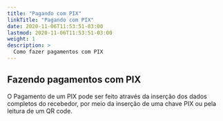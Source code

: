 ```yaml
---
title: "Pagando com PIX"
linkTitle: "Pagando com PIX"
date: 2020-11-06T11:53:51-03:00
lastmod: 2020-11-06T11:53:51-03:00
weight: 1
description: >
  Como fazer pagamentos com PIX
---
```


## Fazendo pagamentos com PIX

O Pagamento de um PIX pode ser feito através da inserção dos dados completos do recebedor, por meio da inserção de uma chave PIX ou pela leitura de um QR code.
